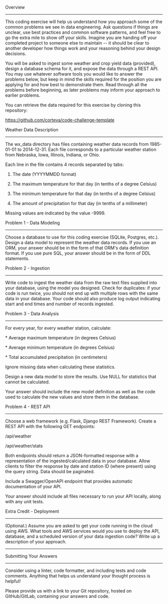 Overview

--------

This coding exercise will help us understand how you approach some of the common problems we see in data engineering. Ask questions if things are unclear, use best practices and common software patterns, and feel free to go the extra mile to show off your skills. Imagine you are handing off your completed project to someone else to maintain -- it should be clear to another developer how things work and your reasoning behind your design decisions.

You will be asked to ingest some weather and crop yield data (provided), design a database schema for it, and expose the data through a REST API. You may use whatever software tools you would like to answer the problems below, but keep in mind the skills required for the position you are applying for and how best to demonstrate them. Read through all the problems before beginning, as later problems may inform your approach to earlier problems.

You can retrieve the data required for this exercise by cloning this repository:

https://github.com/corteva/code-challenge-template

Weather Data Description

------------------------

The wx\_data directory has files containing weather data records from 1985-01-01 to 2014-12-31. Each file corresponds to a particular weather station from Nebraska, Iowa, Illinois, Indiana, or Ohio.

Each line in the file contains 4 records separated by tabs:

1. The date (YYYYMMDD format)

2. The maximum temperature for that day (in tenths of a degree Celsius)

3. The minimum temperature for that day (in tenths of a degree Celsius)

4. The amount of precipitation for that day (in tenths of a millimeter)

Missing values are indicated by the value -9999.

Problem 1 - Data Modeling

-------------------------

Choose a database to use for this coding exercise (SQLite, Postgres, etc.). Design a data model to represent the weather data records. If you use an ORM, your answer should be in the form of that ORM's data definition format. If you use pure SQL, your answer should be in the form of DDL statements.

Problem 2 - Ingestion

---------------------

Write code to ingest the weather data from the raw text files supplied into your database, using the model you designed. Check for duplicates: if your code is run twice, you should not end up with multiple rows with the same data in your database. Your code should also produce log output indicating start and end times and number of records ingested.

Problem 3 - Data Analysis

-------------------------

For every year, for every weather station, calculate:

\* Average maximum temperature (in degrees Celsius)

\* Average minimum temperature (in degrees Celsius)

\* Total accumulated precipitation (in centimeters)

Ignore missing data when calculating these statistics.

Design a new data model to store the results. Use NULL for statistics that cannot be calculated.

Your answer should include the new model definition as well as the code used to calculate the new values and store them in the database.

Problem 4 - REST API

--------------------

Choose a web framework (e.g. Flask, Django REST Framework). Create a REST API with the following GET endpoints:

/api/weather

/api/weather/stats

Both endpoints should return a JSON-formatted response with a representation of the ingested/calculated data in your database. Allow clients to filter the response by date and station ID (where present) using the query string. Data should be paginated.

Include a Swagger/OpenAPI endpoint that provides automatic documentation of your API.

Your answer should include all files necessary to run your API locally, along with any unit tests.

Extra Credit - Deployment

-------------------------

(Optional.) Assume you are asked to get your code running in the cloud using AWS. What tools and AWS services would you use to deploy the API, database, and a scheduled version of your data ingestion code? Write up a description of your approach.

---

Submitting Your Answers

-----------------------

Consider using a linter, code formatter, and including tests and code comments. Anything that helps us understand your thought process is helpful!

Please provide us with a link to your Git repository, hosted on GitHub/GitLab, containing your answers and code.
